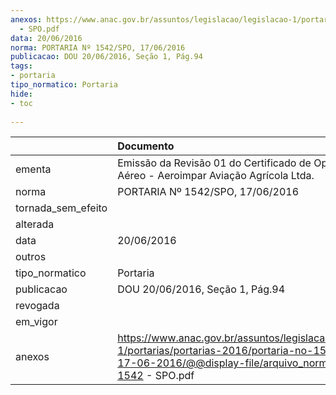 ```yaml
---
anexos: https://www.anac.gov.br/assuntos/legislacao/legislacao-1/portarias/portarias-2016/portaria-no-1542-spo-17-06-2016/@@display-file/arquivo_norma/PA2016-1542
  - SPO.pdf
data: 20/06/2016
norma: PORTARIA Nº 1542/SPO, 17/06/2016
publicacao: DOU 20/06/2016, Seção 1, Pág.94
tags:
- portaria
tipo_normatico: Portaria
hide: 
- toc 
 
---
```


|                    | Documento                                                                                                                                                            |
|:-------------------|:---------------------------------------------------------------------------------------------------------------------------------------------------------------------|
| ementa             | Emissão da Revisão 01 do Certificado de Operador Aéreo - Aeroimpar Aviação Agrícola Ltda.                                                                            |
| norma              | PORTARIA Nº 1542/SPO, 17/06/2016                                                                                                                                     |
| tornada_sem_efeito |                                                                                                                                                                      |
| alterada           |                                                                                                                                                                      |
| data               | 20/06/2016                                                                                                                                                           |
| outros             |                                                                                                                                                                      |
| tipo_normatico     | Portaria                                                                                                                                                             |
| publicacao         | DOU 20/06/2016, Seção 1, Pág.94                                                                                                                                      |
| revogada           |                                                                                                                                                                      |
| em_vigor           |                                                                                                                                                                      |
| anexos             | https://www.anac.gov.br/assuntos/legislacao/legislacao-1/portarias/portarias-2016/portaria-no-1542-spo-17-06-2016/@@display-file/arquivo_norma/PA2016-1542 - SPO.pdf |